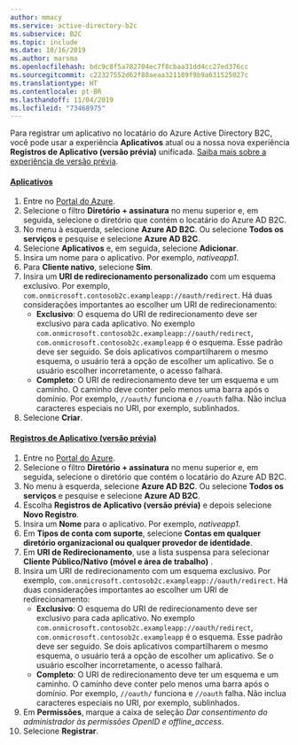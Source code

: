 ```yaml
---
author: mmacy
ms.service: active-directory-b2c
ms.subservice: B2C
ms.topic: include
ms.date: 10/16/2019
ms.author: marsma
ms.openlocfilehash: bdc9c8f5a782704ec7f8cbaa31dd4cc27ed376cc
ms.sourcegitcommit: c22327552d62f88aeaa321189f9b9a631525027c
ms.translationtype: HT
ms.contentlocale: pt-BR
ms.lasthandoff: 11/04/2019
ms.locfileid: "73468975"
---
```

Para registrar um aplicativo no locatário do Azure Active Directory B2C, você pode usar a experiência **Aplicativos** atual ou a nossa nova experiência **Registros de Aplicativo (versão prévia)** unificada. [Saiba mais sobre a experiência de versão prévia](https://aka.ms/b2cappregintro).

#### <a name="applicationstabapplications"></a>[Aplicativos](#tab/applications/)

1. Entre no [Portal do Azure](https://portal.azure.com).
1. Selecione o filtro **Diretório + assinatura** no menu superior e, em seguida, selecione o diretório que contém o locatário do Azure AD B2C.
1. No menu à esquerda, selecione **Azure AD B2C**. Ou selecione **Todos os serviços** e pesquise e selecione **Azure AD B2C**.
1. Selecione **Aplicativos** e, em seguida, selecione **Adicionar**.
1. Insira um nome para o aplicativo. Por exemplo, *nativeapp1*.
1. Para **Cliente nativo**, selecione **Sim**.
1. Insira um **URI de redirecionamento personalizado** com um esquema exclusivo. Por exemplo, `com.onmicrosoft.contosob2c.exampleapp://oauth/redirect`. Há duas considerações importantes ao escolher um URI de redirecionamento:
    * **Exclusivo**: O esquema do URI de redirecionamento deve ser exclusivo para cada aplicativo. No exemplo `com.onmicrosoft.contosob2c.exampleapp://oauth/redirect`, `com.onmicrosoft.contosob2c.exampleapp` é o esquema. Esse padrão deve ser seguido. Se dois aplicativos compartilharem o mesmo esquema, o usuário terá a opção de escolher um aplicativo. Se o usuário escolher incorretamente, o acesso falhará.
    * **Completo**: O URI de redirecionamento deve ter um esquema e um caminho. O caminho deve conter pelo menos uma barra após o domínio. Por exemplo, `//oauth/` funciona e `//oauth` falha. Não inclua caracteres especiais no URI, por exemplo, sublinhados.
1. Selecione **Criar**.

#### <a name="app-registrations-previewtabapp-reg-preview"></a>[Registros de Aplicativo (versão prévia)](#tab/app-reg-preview/)

1. Entre no [Portal do Azure](https://portal.azure.com).
1. Selecione o filtro **Diretório + assinatura** no menu superior e, em seguida, selecione o diretório que contém o locatário do Azure AD B2C.
1. No menu à esquerda, selecione **Azure AD B2C**. Ou selecione **Todos os serviços** e pesquise e selecione **Azure AD B2C**.
1. Escolha **Registros de Aplicativo (versão prévia)** e depois selecione **Novo Registro**.
1. Insira um **Nome** para o aplicativo. Por exemplo, *nativeapp1*.
1. Em **Tipos de conta com suporte**, selecione **Contas em qualquer diretório organizacional ou qualquer provedor de identidade**.
1. Em **URI de Redirecionamento**, use a lista suspensa para selecionar **Cliente Público/Nativo (móvel e área de trabalho)** .
1. Insira um URI de redirecionamento com um esquema exclusivo. Por exemplo, `com.onmicrosoft.contosob2c.exampleapp://oauth/redirect`. Há duas considerações importantes ao escolher um URI de redirecionamento:
    * **Exclusivo**: O esquema do URI de redirecionamento deve ser exclusivo para cada aplicativo. No exemplo `com.onmicrosoft.contosob2c.exampleapp://oauth/redirect`, `com.onmicrosoft.contosob2c.exampleapp` é o esquema. Esse padrão deve ser seguido. Se dois aplicativos compartilharem o mesmo esquema, o usuário terá a opção de escolher um aplicativo. Se o usuário escolher incorretamente, o acesso falhará.
    * **Completo**: O URI de redirecionamento deve ter um esquema e um caminho. O caminho deve conter pelo menos uma barra após o domínio. Por exemplo, `//oauth/` funciona e `//oauth` falha. Não inclua caracteres especiais no URI, por exemplo, sublinhados.
1. Em **Permissões**, marque a caixa de seleção *Dar consentimento do administrador às permissões OpenID e offline_access*.
1. Selecione **Registrar**.